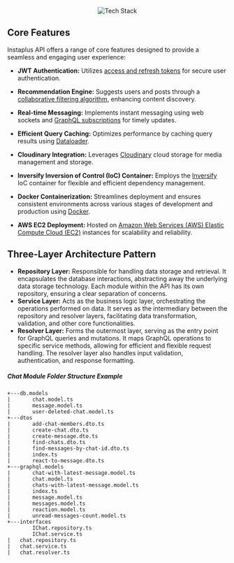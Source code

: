 <p align="center">
  <img alt="Tech Stack" src="https://skillicons.dev/icons?i=nodejs,mongodb,express,graphql,apollo,docker,aws&perline=7" />
</p>

## Core Features

Instaplus API offers a range of core features designed to provide a seamless and engaging user experience:

- **JWT Authentication:** Utilizes [access and refresh tokens](https://jwt.io/) for secure user authentication.

- **Recommendation Engine:** Suggests users and posts through a [collaborative filtering algorithm](https://en.wikipedia.org/wiki/Collaborative_filtering), enhancing content discovery.

- **Real-time Messaging:** Implements instant messaging using web sockets and [GraphQL subscriptions](https://www.npmjs.com/package/graphql-subscriptions) for timely updates.

- **Efficient Query Caching:** Optimizes performance by caching query results using [Dataloader](https://github.com/graphql/dataloader).

- **Cloudinary Integration:** Leverages [Cloudinary](https://cloudinary.com/) cloud storage for media management and storage.

- **Inversify Inversion of Control (IoC) Container:** Employs the [Inversify](https://www.npmjs.com/package/inversify) IoC container for flexible and efficient dependency management.
  
- **Docker Containerization:** Streamlines deployment and ensures consistent environments across various stages of development and production using [Docker](https://www.docker.com/).
  
- **AWS EC2 Deployment:** Hosted on [Amazon Web Services (AWS) Elastic Compute Cloud (EC2)](https://aws.amazon.com/ec2/) instances for scalability and reliability.

## Three-Layer Architecture Pattern
- **Repository Layer:** Responsible for handling data storage and retrieval. It encapsulates the database interactions, abstracting away the underlying data storage technology. Each module within the API has its own repository, ensuring a clear separation of concerns.
- **Service Layer:** Acts as the business logic layer, orchestrating the operations performed on data. It serves as the intermediary between the repository and resolver layers, facilitating data transformation, validation, and other core functionalities.
- **Resolver Layer:** Forms the outermost layer, serving as the entry point for GraphQL queries and mutations. It maps GraphQL operations to specific service methods, allowing for efficient and flexible request handling. The resolver layer also handles input validation, authentication, and response formatting.

##### Chat Module Folder Structure Example
```
+---db.models
|       chat.model.ts
|       message.model.ts
|       user-deleted-chat.model.ts
+---dtos
|       add-chat-members.dto.ts
|       create-chat.dto.ts
|       create-message.dto.ts
|       find-chats.dto.ts
|       find-messages-by-chat-id.dto.ts
|       index.ts
|       react-to-message.dto.ts
+---graphql.models
|       chat-with-latest-message.model.ts
|       chat.model.ts
|       chats-with-latest-message.model.ts
|       index.ts
|       message.model.ts
|       messages.model.ts
|       reaction.model.ts
|       unread-messages-count.model.ts
+---interfaces
        IChat.repository.ts
        IChat.service.ts
|   chat.repository.ts
|   chat.service.ts
|   chat.resolver.ts
```


